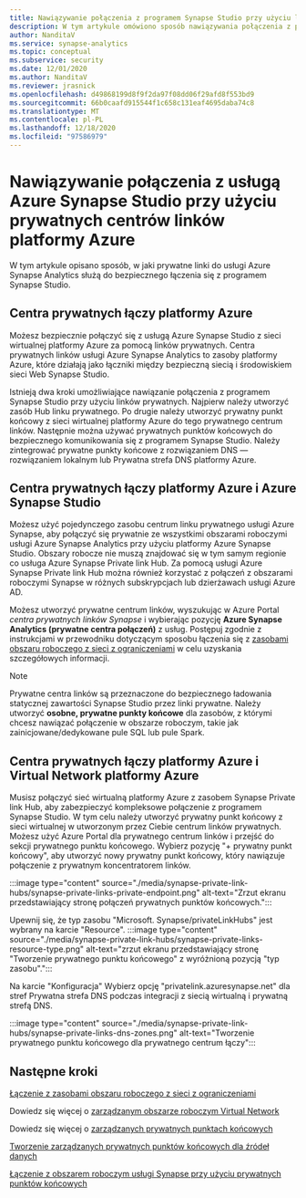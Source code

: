 ```yaml
---
title: Nawiązywanie połączenia z programem Synapse Studio przy użyciu linków prywatnych
description: W tym artykule omówiono sposób nawiązywania połączenia z platformą Azure Synapse Studio przy użyciu linków prywatnych
author: NanditaV
ms.service: synapse-analytics
ms.topic: conceptual
ms.subservice: security
ms.date: 12/01/2020
ms.author: NanditaV
ms.reviewer: jrasnick
ms.openlocfilehash: d49868199d8f9f2da97f08dd06f29afd8f553bd9
ms.sourcegitcommit: 66b0caafd915544f1c658c131eaf4695daba74c8
ms.translationtype: MT
ms.contentlocale: pl-PL
ms.lasthandoff: 12/18/2020
ms.locfileid: "97586979"
---
```

# <a name="connect-to-azure-synapse-studio-using-azure-private-link-hubs"></a>Nawiązywanie połączenia z usługą Azure Synapse Studio przy użyciu prywatnych centrów linków platformy Azure 

W tym artykule opisano sposób, w jaki prywatne linki do usługi Azure Synapse Analytics służą do bezpiecznego łączenia się z programem Synapse Studio. 

## <a name="azure-private-link-hubs"></a>Centra prywatnych łączy platformy Azure 
Możesz bezpiecznie połączyć się z usługą Azure Synapse Studio z sieci wirtualnej platformy Azure za pomocą linków prywatnych. Centra prywatnych linków usługi Azure Synapse Analytics to zasoby platformy Azure, które działają jako łączniki między bezpieczną siecią i środowiskiem sieci Web Synapse Studio. 

Istnieją dwa kroki umożliwiające nawiązanie połączenia z programem Synapse Studio przy użyciu linków prywatnych. Najpierw należy utworzyć zasób Hub linku prywatnego. Po drugie należy utworzyć prywatny punkt końcowy z sieci wirtualnej platformy Azure do tego prywatnego centrum linków. Następnie można używać prywatnych punktów końcowych do bezpiecznego komunikowania się z programem Synapse Studio. Należy zintegrować prywatne punkty końcowe z rozwiązaniem DNS — rozwiązaniem lokalnym lub Prywatna strefa DNS platformy Azure. 

## <a name="azure-private-links-hubs-and-azure-synapse-studio"></a>Centra prywatnych łączy platformy Azure i Azure Synapse Studio
Możesz użyć pojedynczego zasobu centrum linku prywatnego usługi Azure Synapse, aby połączyć się prywatnie ze wszystkimi obszarami roboczymi usługi Azure Synapse Analytics przy użyciu platformy Azure Synapse Studio. Obszary robocze nie muszą znajdować się w tym samym regionie co usługa Azure Synapse Private link Hub. Za pomocą usługi Azure Synapse Private link Hub można również korzystać z połączeń z obszarami roboczymi Synapse w różnych subskrypcjach lub dzierżawach usługi Azure AD.

Możesz utworzyć prywatne centrum linków, wyszukując w Azure Portal *centra prywatnych linków Synapse* i wybierając pozycję **Azure Synapse Analytics (prywatne centra połączeń)** z usług. Postępuj zgodnie z instrukcjami w przewodniku dotyczącym sposobu łączenia się z [zasobami obszaru roboczego z sieci z ograniczeniami](./how-to-connect-to-workspace-from-restricted-network.md) w celu uzyskania szczegółowych informacji.

>[!NOTE]
>Prywatne centra linków są przeznaczone do bezpiecznego ładowania statycznej zawartości Synapse Studio przez linki prywatne. Należy utworzyć **osobne, prywatne punkty końcowe** dla zasobów, z którymi chcesz nawiązać połączenie w obszarze roboczym, takie jak zainicjowane/dedykowane pule SQL lub pule Spark. 

## <a name="azure-private-links-hubs-and-azure-virtual-network"></a>Centra prywatnych łączy platformy Azure i Virtual Network platformy Azure
Musisz połączyć sieć wirtualną platformy Azure z zasobem Synapse Private link Hub, aby zabezpieczyć kompleksowe połączenie z programem Synapse Studio. W tym celu należy utworzyć prywatny punkt końcowy z sieci wirtualnej w utworzonym przez Ciebie centrum linków prywatnych. Możesz użyć Azure Portal dla prywatnego centrum linków i przejść do sekcji prywatnego punktu końcowego. Wybierz pozycję "+ prywatny punkt końcowy", aby utworzyć nowy prywatny punkt końcowy, który nawiązuje połączenie z prywatnym koncentratorem linków.

:::image type="content" source="./media/synapse-private-link-hubs/synapse-private-links-private-endpoint.png" alt-text="Zrzut ekranu przedstawiający stronę połączeń prywatnych punktów końcowych.":::

Upewnij się, że typ zasobu "Microsoft. Synapse/privateLinkHubs" jest wybrany na karcie "Resource". :::image type="content" source="./media/synapse-private-link-hubs/synapse-private-links-resource-type.png" alt-text="zrzut ekranu przedstawiający stronę &quot;Tworzenie prywatnego punktu końcowego&quot; z wyróżnioną pozycją &quot;typ zasobu&quot;.":::

Na karcie "Konfiguracja" Wybierz opcję "privatelink.azuresynapse.net" dla stref Prywatna strefa DNS podczas integracji z siecią wirtualną i prywatną strefą DNS.

:::image type="content" source="./media/synapse-private-link-hubs/synapse-private-links-dns-zones.png" alt-text="Tworzenie prywatnego punktu końcowego dla prywatnego centrum łączy":::

## <a name="next-steps"></a>Następne kroki

[Łączenie z zasobami obszaru roboczego z sieci z ograniczeniami](./how-to-connect-to-workspace-from-restricted-network.md)

Dowiedz się więcej o [zarządzanym obszarze roboczym Virtual Network](./synapse-workspace-managed-vnet.md)

Dowiedz się więcej o [zarządzanych prywatnych punktach końcowych](./synapse-workspace-managed-private-endpoints.md)

[Tworzenie zarządzanych prywatnych punktów końcowych dla źródeł danych](./how-to-create-managed-private-endpoints.md)

[Łączenie z obszarem roboczym usługi Synapse przy użyciu prywatnych punktów końcowych](./how-to-connect-to-workspace-with-private-links.md)

